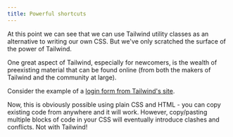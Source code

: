 ```yaml
---
title: Powerful shortcuts
---
```


At this point we can see that we can use Tailwind utility classes as an alternative to writing our own CSS. But we've only scratched the surface of the power of Tailwind.

One great aspect of Tailwind, especially for newcomers, is the wealth of preexisting material that can be found online (from both the makers of Tailwind and the community at large).

Consider the example of a [login form from Tailwind's site](https://v1.tailwindcss.com/components/forms#login-form).

Now, this is obviously possible using plain CSS and HTML - you can copy existing code from anywhere and it will work. However, copy/pasting multiple blocks of code in your CSS will eventually introduce clashes and conflicts. Not with Tailwind!
